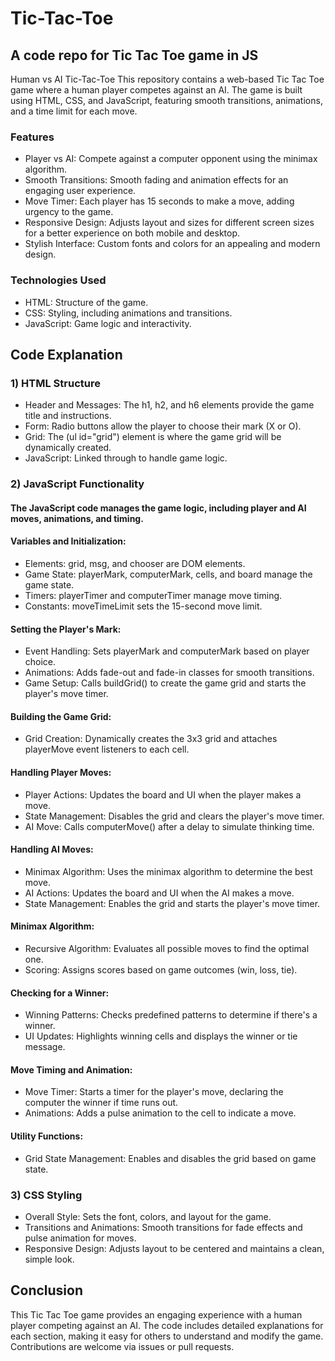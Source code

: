 # Tic-Tac-Toe
## A code repo for Tic Tac Toe game in JS

Human vs AI Tic-Tac-Toe
This repository contains a web-based Tic Tac Toe game where a human player competes against an AI. The game is built using HTML, CSS, and JavaScript, featuring smooth transitions, animations, and a time limit for each move.

### Features
* Player vs AI: Compete against a computer opponent using the minimax algorithm.
* Smooth Transitions: Smooth fading and animation effects for an engaging user experience.
* Move Timer: Each player has 15 seconds to make a move, adding urgency to the game.
* Responsive Design: Adjusts layout and sizes for different screen sizes for a better experience on both mobile and desktop.
* Stylish Interface: Custom fonts and colors for an appealing and modern design.

### Technologies Used
* HTML: Structure of the game.
* CSS: Styling, including animations and transitions.
* JavaScript: Game logic and interactivity.

## Code Explanation
### 1) HTML Structure
* Header and Messages: The h1, h2, and h6 elements provide the game title and instructions.
* Form: Radio buttons allow the player to choose their mark (X or O).
* Grid: The (ul id="grid") element is where the game grid will be dynamically created.
* JavaScript: Linked through <script src="index.js"></script> to handle game logic.

### 2) JavaScript Functionality
#### The JavaScript code manages the game logic, including player and AI moves, animations, and timing.
#### Variables and Initialization:
* Elements: grid, msg, and chooser are DOM elements.
* Game State: playerMark, computerMark, cells, and board manage the game state.
* Timers: playerTimer and computerTimer manage move timing.
* Constants: moveTimeLimit sets the 15-second move limit.

#### Setting the Player's Mark:
* Event Handling: Sets playerMark and computerMark based on player choice.
* Animations: Adds fade-out and fade-in classes for smooth transitions.
* Game Setup: Calls buildGrid() to create the game grid and starts the player's move timer.

#### Building the Game Grid:
* Grid Creation: Dynamically creates the 3x3 grid and attaches playerMove event listeners to each cell.

#### Handling Player Moves:
* Player Actions: Updates the board and UI when the player makes a move.
* State Management: Disables the grid and clears the player's move timer.
* AI Move: Calls computerMove() after a delay to simulate thinking time.

#### Handling AI Moves:
* Minimax Algorithm: Uses the minimax algorithm to determine the best move.
* AI Actions: Updates the board and UI when the AI makes a move.
* State Management: Enables the grid and starts the player's move timer.

#### Minimax Algorithm:
* Recursive Algorithm: Evaluates all possible moves to find the optimal one.
* Scoring: Assigns scores based on game outcomes (win, loss, tie).

#### Checking for a Winner:
* Winning Patterns: Checks predefined patterns to determine if there's a winner.
* UI Updates: Highlights winning cells and displays the winner or tie message.

#### Move Timing and Animation:
* Move Timer: Starts a timer for the player's move, declaring the computer the winner if time runs out.
* Animations: Adds a pulse animation to the cell to indicate a move.

#### Utility Functions:
* Grid State Management: Enables and disables the grid based on game state.

### 3) CSS Styling
* Overall Style: Sets the font, colors, and layout for the game.
* Transitions and Animations: Smooth transitions for fade effects and pulse animation for moves.
* Responsive Design: Adjusts layout to be centered and maintains a clean, simple look.

## Conclusion
This Tic Tac Toe game provides an engaging experience with a human player competing against an AI. The code includes detailed explanations for each section, making it easy for others to understand and modify the game. Contributions are welcome via issues or pull requests.

